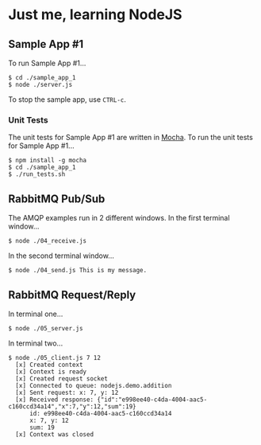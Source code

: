 # Just me, learning NodeJS

## Sample App #1

To run Sample App #1...

    $ cd ./sample_app_1
    $ node ./server.js

To stop the sample app, use `CTRL-c`.

### Unit Tests

The unit tests for Sample App #1 are written in [Mocha](http://visionmedia.github.io/mocha/). To run the unit tests for Sample App #1...

    $ npm install -g mocha
    $ cd ./sample_app_1
    $ ./run_tests.sh

## RabbitMQ Pub/Sub

The AMQP examples run in 2 different windows. In the first terminal window...

    $ node ./04_receive.js

In the second terminal window...

    $ node ./04_send.js This is my message.

## RabbitMQ Request/Reply

In terminal one...

    $ node ./05_server.js

In terminal two...

    $ node ./05_client.js 7 12
      [x] Created context
      [x] Context is ready
      [x] Created request socket
      [x] Connected to queue: nodejs.demo.addition
      [x] Sent request: x: 7, y: 12
      [x] Received response: {"id":"e998ee40-c4da-4004-aac5-c160ccd34a14","x":7,"y":12,"sum":19}
          id: e998ee40-c4da-4004-aac5-c160ccd34a14
          x: 7, y: 12
          sum: 19
      [x] Context was closed


